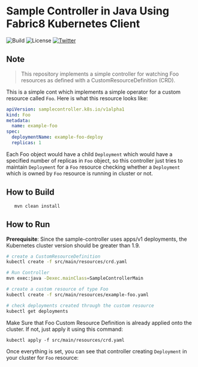 # Sample Controller in Java Using Fabric8 Kubernetes Client

![Build](https://github.com/rohanKanojia/sample-controller-java/workflows/Java%20CI%20with%20Maven/badge.svg?branch=master)
![License](https://img.shields.io/github/license/rohanKanojia/sample-controller-java)
[![Twitter](https://img.shields.io/twitter/follow/fabric8io?style=social)](https://twitter.com/fabric8io)

## Note
> This repository implements a simple controller for watching Foo resources as defined with a CustomResourceDefinition (CRD).

This is a simple cont which implements a simple operator for a custom resource called `Foo`. Here 
is what this resource looks like:
```yaml
apiVersion: samplecontroller.k8s.io/v1alpha1
kind: Foo
metadata:
  name: example-foo
spec:
  deploymentName: example-foo-deploy
  replicas: 1
```

Each Foo object would have a child `Deployment` which would have a specified number of replicas in `Foo` object, so this controller just tries to maintain `Deployment` for a `Foo` resource checking whether a `Deployment` which is owned by `Foo` resource is running in cluster or not.

## How to Build
```
   mvn clean install
```

## How to Run
**Prerequisite**: Since the sample-controller uses apps/v1 deployments, the Kubernetes cluster version should be greater than 1.9.
```bash
# create a CustomResourceDefinition
kubectl create -f src/main/resources/crd.yaml

# Run Controller
mvn exec:java -Dexec.mainClass=SampleControllerMain

# create a custom resource of type Foo
kubectl create -f src/main/resources/example-foo.yaml

# check deployments created through the custom resource
kubectl get deployments
```

Make Sure that Foo Custom Resource Definition is already applied onto the cluster. If not, just apply it using this command:
```
kubectl apply -f src/main/resources/crd.yaml
```

Once everything is set, you can see that controller creating `Deployment` in your cluster for `Foo` resource:

